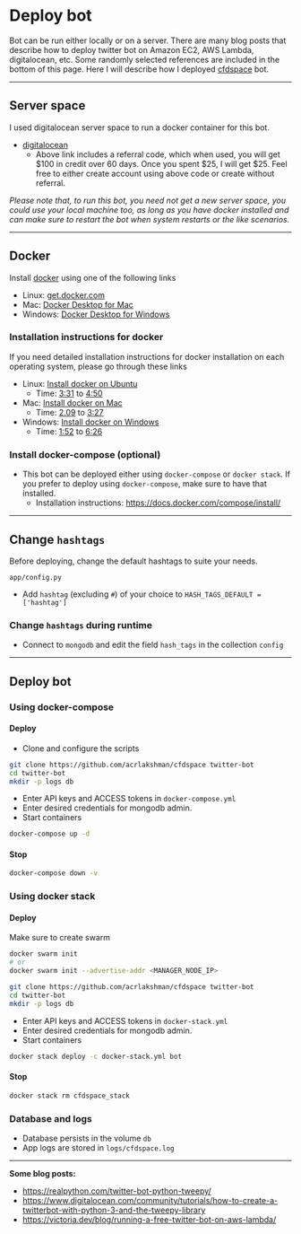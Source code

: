 # Deploy bot

Bot can be run either locally or on a server. There are many blog posts that describe how to deploy twitter bot on Amazon EC2, AWS Lambda, digitalocean, etc. Some randomly selected references are included in the bottom of this page. Here I will describe how I deployed [cfdspace](https://twitter.com/cfdspace) bot.

---

## Server space

I used digitalocean server space to run a docker container for this bot.

* [digitalocean](https://m.do.co/c/c647ddbfcfd9)
  * Above link includes a referral code, which when used, you will get $100 in credit over 60 days. Once you spent $25, I will get $25. Feel free to either create account using above code or create without referral.

_Please note that, to run this bot, you need not get a new server space, you could use your local machine too, as long as you have docker installed and can make sure to restart the bot when system restarts or the like scenarios._

---

## Docker

Install [docker](https://www.docker.com/) using one of the following links

* Linux: [get.docker.com](https://get.docker.com/)
* Mac: [Docker Desktop for Mac](https://hub.docker.com/editions/community/docker-ce-desktop-mac)
* Windows: [Docker Desktop for Windows](https://hub.docker.com/editions/community/docker-ce-desktop-windows)

### Installation instructions for docker

If you need detailed installation instructions for docker installation on each operating system, please go through these links

* Linux: [Install docker on Ubuntu](https://youtu.be/bwHIUN9gti0?list=PL14zCGMQYkUprMVMXT-4-J1AIFYPEQmy-&t=211)
  * Time: [3:31](https://youtu.be/bwHIUN9gti0?list=PL14zCGMQYkUprMVMXT-4-J1AIFYPEQmy-&t=211) to [4:50](https://youtu.be/bwHIUN9gti0?list=PL14zCGMQYkUprMVMXT-4-J1AIFYPEQmy-&t=290)
* Mac: [Install docker on Mac](https://youtu.be/yWYfdam9iy4?list=PL14zCGMQYkUprMVMXT-4-J1AIFYPEQmy-&t=129)
  * Time: [2.09](https://youtu.be/yWYfdam9iy4?list=PL14zCGMQYkUprMVMXT-4-J1AIFYPEQmy-&t=129) to [3:27](https://youtu.be/yWYfdam9iy4?list=PL14zCGMQYkUprMVMXT-4-J1AIFYPEQmy-&t=207)
* Windows: [Install docker on Windows](https://youtu.be/K_7wavPEtCc?list=PL14zCGMQYkUprMVMXT-4-J1AIFYPEQmy-&t=112)
  * Time: [1:52](https://youtu.be/K_7wavPEtCc?list=PL14zCGMQYkUprMVMXT-4-J1AIFYPEQmy-&t=112) to [6:26](https://youtu.be/K_7wavPEtCc?list=PL14zCGMQYkUprMVMXT-4-J1AIFYPEQmy-&t=386)

### Install docker-compose (optional)

* This bot can be deployed either using `docker-compose` or `docker stack`. If you prefer to deploy using `docker-compose`, make sure to have that installed.
  * Installation instructions: https://docs.docker.com/compose/install/

---

## Change `hashtags`

Before deploying, change the default hashtags to suite your needs.

`app/config.py`
  * Add `hashtag` (excluding `#`) of your choice to `HASH_TAGS_DEFAULT = ['hashtag']`

### Change `hashtags` during runtime

* Connect to `mongodb` and edit the field `hash_tags` in the collection `config`

---

## Deploy bot

### Using docker-compose

#### Deploy

- Clone and configure the scripts

```sh
git clone https://github.com/acrlakshman/cfdspace twitter-bot
cd twitter-bot
mkdir -p logs db
```

- Enter API keys and ACCESS tokens in `docker-compose.yml`
- Enter desired credentials for mongodb admin.
- Start containers

```sh
docker-compose up -d
```

#### Stop

```sh
docker-compose down -v
```

### Using docker stack

#### Deploy

Make sure to create swarm

```sh
docker swarm init
# or
docker swarm init --advertise-addr <MANAGER_NODE_IP>
```

```sh
git clone https://github.com/acrlakshman/cfdspace twitter-bot
cd twitter-bot
mkdir -p logs db
```

- Enter API keys and ACCESS tokens in `docker-stack.yml`
- Enter desired credentials for mongodb admin.
- Start containers

```sh
docker stack deploy -c docker-stack.yml bot
```

#### Stop

```sh
docker stack rm cfdspace_stack
```

### Database and logs

- Database persists in the volume `db`
- App logs are stored in `logs/cfdspace.log`

---

**Some blog posts:**

* https://realpython.com/twitter-bot-python-tweepy/
* https://www.digitalocean.com/community/tutorials/how-to-create-a-twitterbot-with-python-3-and-the-tweepy-library
* https://victoria.dev/blog/running-a-free-twitter-bot-on-aws-lambda/